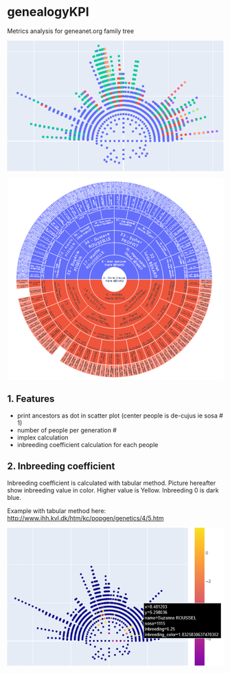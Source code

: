 # genealogyKPI
Metrics analysis for geneanet.org family tree

![example tree](./images/tree2021-08-06_143107.png)


![example wheel](./images/wheel_view.png)

## 1. Features

   * print ancestors as dot in scatter plot (center people is de-cujus ie sosa # 1)
   * number of people per generation #
   * implex calculation
   * inbreeding coefficient calculation for each people


## 2. Inbreeding coefficient

Inbreeding coefficient is calculated with tabular method. Picture hereafter show inbreeding value in color. Higher value is Yellow. Inbreeding 0 is dark blue.

Example with tabular method here: http://www.ihh.kvl.dk/htm/kc/popgen/genetics/4/5.htm

![example inbreeding](./images/inbreeding_view.png)

